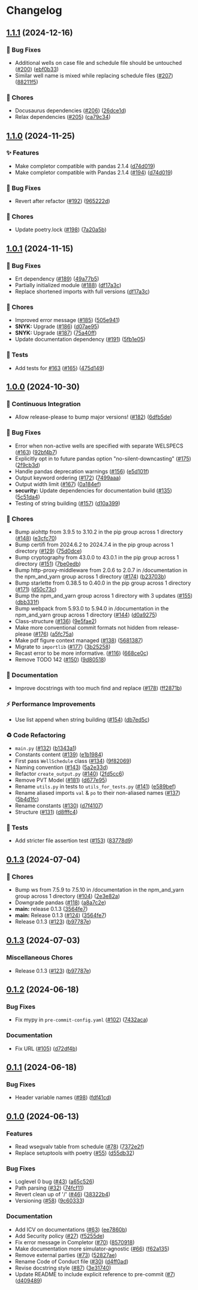 # Changelog

## [1.1.1](https://github.com/equinor/completor/compare/v1.1.0...v1.1.1) (2024-12-16)


### 🐛 Bug Fixes

* Additional wells on case file and schedule file should be untouched ([#200](https://github.com/equinor/completor/issues/200)) ([ebf0b33](https://github.com/equinor/completor/commit/ebf0b33b500c0e569df449cdf4f200ef4b249703))
* Similar well name is mixed while replacing schedule files ([#207](https://github.com/equinor/completor/issues/207)) ([88211f5](https://github.com/equinor/completor/commit/88211f5c9325ece0b599acc251da4e83516cf0fa))


### 🧹 Chores

* Docusaurus dependencies ([#206](https://github.com/equinor/completor/issues/206)) ([26dce1d](https://github.com/equinor/completor/commit/26dce1db412b195b6592b4f2ee1a1ae25667c536))
* Relax dependencies ([#205](https://github.com/equinor/completor/issues/205)) ([ca79c34](https://github.com/equinor/completor/commit/ca79c3488a0a92432e391edca89e154b685eeca8))

## [1.1.0](https://github.com/equinor/completor/compare/v1.0.1...v1.1.0) (2024-11-25)


### ✨ Features

* Make completor compatible with pandas 2.1.4 ([d74d019](https://github.com/equinor/completor/commit/d74d019a6f58b8777dd6f49607e9716ddd60f14d))
* Make completor compatible with Pandas 2.1.4 ([#194](https://github.com/equinor/completor/issues/194)) ([d74d019](https://github.com/equinor/completor/commit/d74d019a6f58b8777dd6f49607e9716ddd60f14d))


### 🐛 Bug Fixes

* Revert after refactor ([#192](https://github.com/equinor/completor/issues/192)) ([965222d](https://github.com/equinor/completor/commit/965222d7c2f37cf7e394741a0918f563abcd6902))


### 🧹 Chores

* Update poetry.lock ([#198](https://github.com/equinor/completor/issues/198)) ([7a20a5b](https://github.com/equinor/completor/commit/7a20a5b96fd7a74e7ec7f984332aeb8d863acd98))

## [1.0.1](https://github.com/equinor/completor/compare/v1.0.0...v1.0.1) (2024-11-15)


### 🐛 Bug Fixes

* Ert dependency ([#189](https://github.com/equinor/completor/issues/189)) ([49a77b5](https://github.com/equinor/completor/commit/49a77b5bbfa17b2820eb2742d3106c8d1c9113a2))
* Partially initialized module ([#188](https://github.com/equinor/completor/issues/188)) ([df17a3c](https://github.com/equinor/completor/commit/df17a3c528da1c8c3d703abda3b39c0fc67fad57))
* Replace shortened imports with full versions ([df17a3c](https://github.com/equinor/completor/commit/df17a3c528da1c8c3d703abda3b39c0fc67fad57))


### 🧹 Chores

* Improved error message ([#185](https://github.com/equinor/completor/issues/185)) ([505e941](https://github.com/equinor/completor/commit/505e941392225b1c6aaf7ba2dbdd69e055b6028c))
* **SNYK:** Upgrade ([#186](https://github.com/equinor/completor/issues/186)) ([d07ae95](https://github.com/equinor/completor/commit/d07ae95793b03034183f61c3cf627dfa8a89d736))
* **SNYK:** Upgrade ([#187](https://github.com/equinor/completor/issues/187)) ([75a40ff](https://github.com/equinor/completor/commit/75a40ffb2767d4e9ac078ffd68e556c3ba869127))
* Update documentation dependency ([#191](https://github.com/equinor/completor/issues/191)) ([5fb1e05](https://github.com/equinor/completor/commit/5fb1e05c72e5a19c038194bb48a0496e5aca1351))


### 🧪 Tests

* Add tests for [#163](https://github.com/equinor/completor/issues/163) ([#165](https://github.com/equinor/completor/issues/165)) ([475d149](https://github.com/equinor/completor/commit/475d14959106ecc00aea61ed9f537b2c7ce195e6))

## [1.0.0](https://github.com/equinor/completor/compare/v0.1.3...v1.0.0) (2024-10-30)


### 👷 Continuous Integration

* Allow release-please to bump major versions! ([#182](https://github.com/equinor/completor/issues/182)) ([6dfb5de](https://github.com/equinor/completor/commit/6dfb5de1ad2daf2d96abbedcfe999a9cace1e614))


### 🐛 Bug Fixes

* Error when non-active wells are specified with separate WELSPECS ([#163](https://github.com/equinor/completor/issues/163)) ([92bf4b7](https://github.com/equinor/completor/commit/92bf4b7f57bd8c24859b06d9280fdb682864470f))
* Explicitly opt in to future pandas option "no-silent-downcasting" ([#175](https://github.com/equinor/completor/issues/175)) ([2f9cb3d](https://github.com/equinor/completor/commit/2f9cb3d118bc64fd42d427c484495319e109e782))
* Handle pandas deprecation warnings ([#156](https://github.com/equinor/completor/issues/156)) ([e5d101f](https://github.com/equinor/completor/commit/e5d101f1ef534608f9b733abe60f289beea3f941))
* Output keyword ordering ([#172](https://github.com/equinor/completor/issues/172)) ([7499aaa](https://github.com/equinor/completor/commit/7499aaa4a875e4d9f27c1a8c528fa888a4943f36))
* Output width limit ([#167](https://github.com/equinor/completor/issues/167)) ([0a184ef](https://github.com/equinor/completor/commit/0a184ef4dd785818590da04df56fa413e53a509b))
* **security:** Update dependencies for documentation build ([#135](https://github.com/equinor/completor/issues/135)) ([5c51da4](https://github.com/equinor/completor/commit/5c51da4f8c9566aa4cbd51ab2ac891273ebbfb53))
* Testing of string building ([#157](https://github.com/equinor/completor/issues/157)) ([d10a399](https://github.com/equinor/completor/commit/d10a3995e108c65365eea0cbd61d0cce70d0faa9))


### 🧹 Chores

* Bump aiohttp from 3.9.5 to 3.10.2 in the pip group across 1 directory ([#148](https://github.com/equinor/completor/issues/148)) ([e3cfc70](https://github.com/equinor/completor/commit/e3cfc701fcef8904879cc18ae69609277b07ae58))
* Bump certifi from 2024.6.2 to 2024.7.4 in the pip group across 1 directory ([#129](https://github.com/equinor/completor/issues/129)) ([75d0dce](https://github.com/equinor/completor/commit/75d0dce54a7e7c8009075ee963986651cd03fa21))
* Bump cryptography from 43.0.0 to 43.0.1 in the pip group across 1 directory ([#151](https://github.com/equinor/completor/issues/151)) ([7be0edb](https://github.com/equinor/completor/commit/7be0edbe40a72bb6c50fed6c6239181898a27276))
* Bump http-proxy-middleware from 2.0.6 to 2.0.7 in /documentation in the npm_and_yarn group across 1 directory ([#174](https://github.com/equinor/completor/issues/174)) ([b23703b](https://github.com/equinor/completor/commit/b23703b8d6a60f5e90bd3e12bba16cd46079e095))
* Bump starlette from 0.38.5 to 0.40.0 in the pip group across 1 directory ([#171](https://github.com/equinor/completor/issues/171)) ([d50c73c](https://github.com/equinor/completor/commit/d50c73c2876373064b4cac97ed5addcdb5842abb))
* Bump the npm_and_yarn group across 1 directory with 3 updates ([#155](https://github.com/equinor/completor/issues/155)) ([dbb331f](https://github.com/equinor/completor/commit/dbb331fcb7fcb692faae0a57bcfbf490a1dd61a0))
* Bump webpack from 5.93.0 to 5.94.0 in /documentation in the npm_and_yarn group across 1 directory ([#144](https://github.com/equinor/completor/issues/144)) ([d0a9275](https://github.com/equinor/completor/commit/d0a92754c4db9145b8c0a057ee9e6546308e42db))
* Class-structure ([#136](https://github.com/equinor/completor/issues/136)) ([9e5fae2](https://github.com/equinor/completor/commit/9e5fae2be48daeae24fdd3a1a551eb920a01fe9a))
* Make more conventional commit formats not hidden from release-please ([#176](https://github.com/equinor/completor/issues/176)) ([a5fc75a](https://github.com/equinor/completor/commit/a5fc75a845fb3cfbaa0cb34c5d34c544835d998c))
* Make pdf figure context managed ([#138](https://github.com/equinor/completor/issues/138)) ([5681387](https://github.com/equinor/completor/commit/5681387e353cd24213244d5e13a5e67f8a46f5ac))
* Migrate to `importlib` ([#177](https://github.com/equinor/completor/issues/177)) ([3b25258](https://github.com/equinor/completor/commit/3b2525850237572461211d0e0a3122f69766afdb))
* Recast error to be more informative. ([#116](https://github.com/equinor/completor/issues/116)) ([668ce0c](https://github.com/equinor/completor/commit/668ce0cff869fe12ecc3ba7f347c4401c8f02650))
* Remove TODO 142 ([#150](https://github.com/equinor/completor/issues/150)) ([9d80518](https://github.com/equinor/completor/commit/9d80518f4f045cc40813265c190f44b03b359dcd))


### 📝 Documentation

* Improve docstrings with too much find and replace ([#178](https://github.com/equinor/completor/issues/178)) ([ff2871b](https://github.com/equinor/completor/commit/ff2871be59d07ccc81193c0674d7d3ed790f291a))


### ⚡️ Performance Improvements

* Use list append when string building ([#154](https://github.com/equinor/completor/issues/154)) ([db7ed5c](https://github.com/equinor/completor/commit/db7ed5cac214108b1de7eb03eca8c10632d68b70))


### ♻️ Code Refactoring

* `main.py` ([#132](https://github.com/equinor/completor/issues/132)) ([b1343a1](https://github.com/equinor/completor/commit/b1343a18a939b549f1f6a2d40399944c94157d01))
* Constants content ([#139](https://github.com/equinor/completor/issues/139)) ([e1b1984](https://github.com/equinor/completor/commit/e1b19847031a9327c2d02883803c0dcc67c0fbb7))
* First pass `WellSchedule` class ([#134](https://github.com/equinor/completor/issues/134)) ([9f82069](https://github.com/equinor/completor/commit/9f820694e0130d16a89074902bb4755ccc45ea48))
* Naming convention ([#143](https://github.com/equinor/completor/issues/143)) ([5a2e33d](https://github.com/equinor/completor/commit/5a2e33d91646506388e27715e763278bc7da287f))
* Refactor `create_output.py` ([#140](https://github.com/equinor/completor/issues/140)) ([2fd5cc6](https://github.com/equinor/completor/commit/2fd5cc65acf18d7b5ebb91ffe01d4554df8eb32f))
* Remove PVT Model ([#181](https://github.com/equinor/completor/issues/181)) ([d677e95](https://github.com/equinor/completor/commit/d677e95be49b7c649bae02efe2241df8936d88ba))
* Rename `utils.py` in tests to `utils_for_tests.py` ([#141](https://github.com/equinor/completor/issues/141)) ([e589bef](https://github.com/equinor/completor/commit/e589befe111b1cf19ca5644280fa4d2a85d955ed))
* Rename aliased imports `val` & `po` to their non-aliased names ([#137](https://github.com/equinor/completor/issues/137)) ([5b4d1fc](https://github.com/equinor/completor/commit/5b4d1fca2ae5c94113f4952513094ef51ecafaee))
* Rename constants ([#130](https://github.com/equinor/completor/issues/130)) ([d7f4107](https://github.com/equinor/completor/commit/d7f410742280cc858c0fed8cd4cc07f2f9b145eb))
* Structure ([#131](https://github.com/equinor/completor/issues/131)) ([d8fffc4](https://github.com/equinor/completor/commit/d8fffc411dbb1b2868d14055725c8e9ec3effea6))


### 🧪 Tests

* Add stricter file assertion test ([#153](https://github.com/equinor/completor/issues/153)) ([83778d9](https://github.com/equinor/completor/commit/83778d92eb776f1c59620d9ffb49dfd0b3168351))

## [0.1.3](https://github.com/equinor/completor/compare/v0.1.2...v0.1.3) (2024-07-04)


### 🧹 Chores

* Bump ws from 7.5.9 to 7.5.10 in /documentation in the npm_and_yarn group across 1 directory ([#104](https://github.com/equinor/completor/issues/104)) ([2e3e82a](https://github.com/equinor/completor/commit/2e3e82a1a39d941931697956edd15f5ef6111c0d))
* Downgrade pandas ([#118](https://github.com/equinor/completor/issues/118)) ([a8a7c2e](https://github.com/equinor/completor/commit/a8a7c2ed036c1a7553a9553986fb250947f907ea))
* **main:** release 0.1.3 ([3564fe7](https://github.com/equinor/completor/commit/3564fe737d6f3643ed7ed539de23d7437fd3d699))
* **main:** Release 0.1.3 ([#124](https://github.com/equinor/completor/issues/124)) ([3564fe7](https://github.com/equinor/completor/commit/3564fe737d6f3643ed7ed539de23d7437fd3d699))
* Release 0.1.3 ([#123](https://github.com/equinor/completor/issues/123)) ([b97787e](https://github.com/equinor/completor/commit/b97787e074f43148f098ee10cca8709e1d12d5d7))

## [0.1.3](https://github.com/equinor/completor/compare/v0.1.2...v0.1.3) (2024-07-03)


### Miscellaneous Chores

* Release 0.1.3 ([#123](https://github.com/equinor/completor/issues/123)) ([b97787e](https://github.com/equinor/completor/commit/b97787e074f43148f098ee10cca8709e1d12d5d7))

## [0.1.2](https://github.com/equinor/completor/compare/v0.1.1...v0.1.2) (2024-06-18)


### Bug Fixes

* Fix mypy in `pre-commit-config.yaml` ([#102](https://github.com/equinor/completor/issues/102)) ([7432aca](https://github.com/equinor/completor/commit/7432aca0556289a16d0426331b350b99bc9c4239))


### Documentation

* Fix URL ([#105](https://github.com/equinor/completor/issues/105)) ([d72df4b](https://github.com/equinor/completor/commit/d72df4b513b60ee805f5a8148bee04789d465cf6))

## [0.1.1](https://github.com/equinor/completor/compare/v0.1.0...v0.1.1) (2024-06-18)


### Bug Fixes

* Header variable names ([#98](https://github.com/equinor/completor/issues/98)) ([fdf41cd](https://github.com/equinor/completor/commit/fdf41cd05758ee5a8b8d68339ffa4b6af3b5ff44))

## [0.1.0](https://github.com/equinor/completor/compare/v0.0.1...v0.1.0) (2024-06-13)


### Features

* Read wsegvalv table from schedule ([#78](https://github.com/equinor/completor/issues/78)) ([7372e2f](https://github.com/equinor/completor/commit/7372e2f3698d8476df541737ec72f60bafee2a28))
* Replace setuptools with poetry ([#55](https://github.com/equinor/completor/issues/55)) ([d55db32](https://github.com/equinor/completor/commit/d55db323232f3417b817d9b127bb6fa99759c36e))


### Bug Fixes

* Loglevel 0 bug ([#43](https://github.com/equinor/completor/issues/43)) ([a65c526](https://github.com/equinor/completor/commit/a65c52653a83e027d171e126b301b83a36b651ba))
* Path parsing ([#32](https://github.com/equinor/completor/issues/32)) ([74fcf11](https://github.com/equinor/completor/commit/74fcf11c597557e1fc9215ac6e5dcd6a83c47ff4))
* Revert clean up of '/' ([#46](https://github.com/equinor/completor/issues/46)) ([38322b4](https://github.com/equinor/completor/commit/38322b4b5833fa15b138305579322d7ec9572390))
* Versioning ([#58](https://github.com/equinor/completor/issues/58)) ([9c60333](https://github.com/equinor/completor/commit/9c603337307989656c0a9c915a7ea7d417f3928a))


### Documentation

* Add ICV on documentations ([#63](https://github.com/equinor/completor/issues/63)) ([ee7860b](https://github.com/equinor/completor/commit/ee7860b000fd8bd15440e9f19c09384bbcb7f591))
* Add Security policy ([#27](https://github.com/equinor/completor/issues/27)) ([f5255de](https://github.com/equinor/completor/commit/f5255de00b86d521e1497c028129c14177b9baa6))
* Fix error message in Completor ([#70](https://github.com/equinor/completor/issues/70)) ([8570918](https://github.com/equinor/completor/commit/85709180c773fbed30670ed95736ac6521c6e586))
* Make documentation more simulator-agnostic ([#66](https://github.com/equinor/completor/issues/66)) ([f62a135](https://github.com/equinor/completor/commit/f62a135a278197178b8c8989c77528cbd2e40502))
* Remove external parties ([#73](https://github.com/equinor/completor/issues/73)) ([52827ae](https://github.com/equinor/completor/commit/52827ae19f5209ea57f7b632501d84444146b51d))
* Rename Code of Conduct file ([#30](https://github.com/equinor/completor/issues/30)) ([d4ff0ad](https://github.com/equinor/completor/commit/d4ff0adc7d0252385b58b05fa09a800894c2f6c8))
* Revise docstring style ([#87](https://github.com/equinor/completor/issues/87)) ([3e31740](https://github.com/equinor/completor/commit/3e3174086f3ff7d725c69222b007e7d4cb011935))
* Update README to include explicit reference to pre-commit ([#7](https://github.com/equinor/completor/issues/7)) ([d409489](https://github.com/equinor/completor/commit/d40948966edd8e23c4d520075a5ad603d253cfd9))
